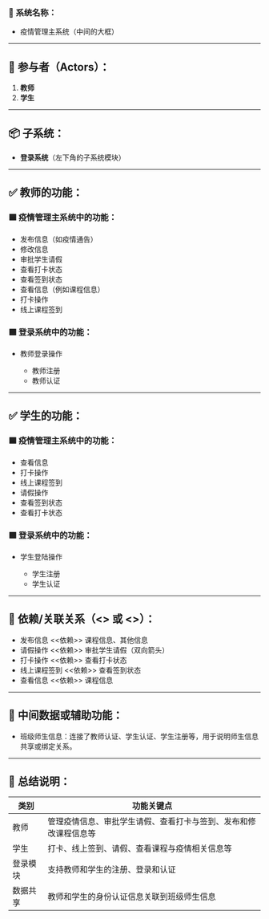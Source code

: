 
### 🎯 **系统名称：**

* 疫情管理主系统（中间的大框）

---

## 👤 参与者（Actors）：

1. **教师**
2. **学生**

---

## 📦 子系统：

* **登录系统**（左下角的子系统模块）

---

## ✅ 教师的功能：

### 🟦 疫情管理主系统中的功能：

* 发布信息（如疫情通告）
* 修改信息
* 审批学生请假
* 查看打卡状态
* 查看签到状态
* 查看信息（例如课程信息）
* 打卡操作
* 线上课程签到

### 🟩 登录系统中的功能：

* 教师登录操作

  * 教师注册
  * 教师认证

---

## ✅ 学生的功能：

### 🟦 疫情管理主系统中的功能：

* 查看信息
* 打卡操作
* 线上课程签到
* 请假操作
* 查看签到状态
* 查看打卡状态

### 🟩 登录系统中的功能：

* 学生登陆操作

  * 学生注册
  * 学生认证

---

## 🔄 依赖/关联关系（<<include>> 或 <<extend>>）：

* 发布信息 <<依赖>> 课程信息、其他信息
* 请假操作 <<依赖>> 审批学生请假（双向箭头）
* 打卡操作 <<依赖>> 查看打卡状态
* 线上课程签到 <<依赖>> 查看签到状态
* 查看信息 <<依赖>> 课程信息

---

## 🔁 中间数据或辅助功能：

* 班级师生信息：连接了教师认证、学生认证、学生注册等，用于说明师生信息共享或绑定关系。

---

## 📝 总结说明：

| 类别   | 功能关键点                            |
| ---- | -------------------------------- |
| 教师   | 管理疫情信息、审批学生请假、查看打卡与签到、发布和修改课程信息等 |
| 学生   | 打卡、线上签到、请假、查看课程与疫情相关信息等          |
| 登录模块 | 支持教师和学生的注册、登录和认证                 |
| 数据共享 | 教师和学生的身份认证信息关联到班级师生信息            |



